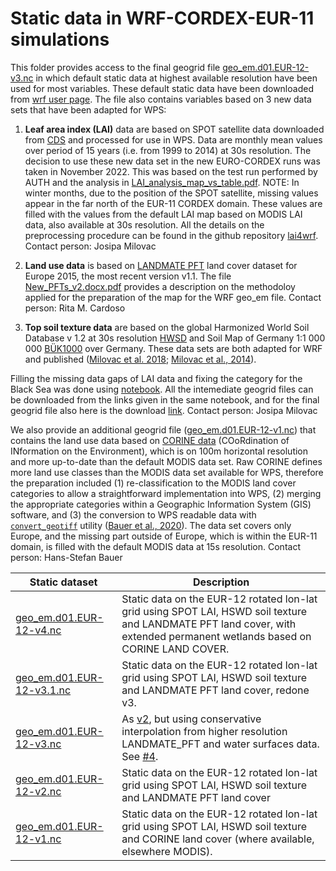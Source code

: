 # Static data in WRF-CORDEX-EUR-11 simulations

This folder provides access to the final geogrid file [geo_em.d01.EUR-12-v3.nc](https://meteo.unican.es/work/josipa/euro-cordex-cmip6/static_data/geo_em.d01.EUR-12-v3.nc) in which default static data at highest available resolution have been used for most variables.
These default static data have been downloaded from [wrf user page](https://www2.mmm.ucar.edu/wrf/users/download/get_sources_wps_geog.html).
The file also contains variables based on 3 new data sets that have been adapted for WPS:

1. **Leaf area index (LAI)** data are based on SPOT satellite data downloaded from [CDS](https://cds.climate.copernicus.eu/cdsapp#!/dataset/satellite-lai-fapar?tab=overview) and processed for use in WPS. Data are monthly mean values over period of 15 years  (i.e. from 1999 to 2014) at 30s resolution.
The decision to use these new data set in the new EURO-CORDEX runs was taken in November 2022.
This was based on the test run performed by AUTH and the analysis in [LAI_analysis_map_vs_table.pdf](https://meteo.unican.es/work/josipa/euro-cordex-cmip6/static_data/LAI_analysis_map_vs_table.pdf).
NOTE: In winter months, due to the position of the SPOT satellite, missing values appear in the far north of the EUR-11 CORDEX domain. These values are filled with the values from the default LAI map based on MODIS LAI data, also available at 30s resolution.
All the details on the preprocessing procedure can be found in the github repository [lai4wrf](https://github.com/AEI-CORDyS/lai4wrf).
Contact person: Josipa Milovac 

2. **Land use data** is based on [LANDMATE PFT](https://www.wdc-climate.de/ui/entry?acronym=LM_PFT_EUR_v1.1) land cover dataset for Europe 2015, the most recent version v1.1. The file [New_PFTs_v2.docx.pdf](./New_PFTs_v2.docx.pdf) provides a description on the methodoloy applied for the preparation of the map for the WRF geo_em file. Contact person: Rita M. Cardoso 

3. **Top soil texture data** are based on the global Harmonized World Soil Database v 1.2 at 30s resolution [HWSD](https://www.fao.org/soils-portal/data-hub/soil-maps-and-databases/harmonized-world-soil-database-v12/en/) and Soil Map of Germany 1:1 000 000 [BÜK1000](https://www.bgr.bund.de/DE/Themen/Boden/Informationsgrundlagen/Bodenkundliche_Karten_Datenbanken/BUEK1000/buek1000_node.html) over Germany. These data sets are both adapted for WRF and published ([Milovac et al. 2018](doi:10.1594/WDCC/WRF_NOAH_HWSD_world_TOP_ST_v121); [Milovac et al., 2014](doi:10.1594/WDCC/WRF_NOAH_BUK_Ger_top_SOILTYP)).

Filling the missing data gaps of LAI data and fixing the category for the Black Sea was done using [notebook](./update_static_data.ipynb). All the intemediate geogrid files can be downloaded from the links given in the same notebook, and for the final geogrid file also here is the download [link](https://meteo.unican.es/work/WRF4CORDEX_geogrid_files/geo_em.d01_EUR-11_new_BlackSea2sea.nc).
Contact person: Josipa Milovac 

We also provide an additional geogrid file ([geo_em.d01.EUR-12-v1.nc](https://meteo.unican.es/work/josipa/euro-cordex-cmip6/static_data/geo_em.d01.EUR-12-v1.nc)) that contains the land use data based on [CORINE data](https://land.copernicus.eu/pan-europe/corine-land-cover) (COoRdination of INformation on the Environment), which is on 100m horizontal resolution and more up-to-date than the default MODIS data set. Raw CORINE defines more land use classes than the MODIS data set available for WPS, therefore the preparation included (1) re-classification to the MODIS land cover categories to allow a straightforward implementation into WPS, (2) merging the appropriate categories within a Geographic Information System (GIS) software, and (3) the conversion to WPS readable data with [`convert_geotiff`](https://github.com/openwfm/convert_geotiff) utility ([Bauer et al., 2020](https://a.tellusjournals.se/article/10.1080/16000870.2020.1761740/)). The data set covers only Europe, and the missing part outside of Europe, which is within the EUR-11 domain, is filled with the default MODIS data at 15s resolution.
Contact person: Hans-Stefan Bauer 

| Static dataset | Description |
|-----|-------------|
| [geo_em.d01.EUR-12-v4.nc](https://meteo.unican.es/work/josipa/euro-cordex-cmip6/static_data/geo_em.d01.EUR-12-v4.nc) | Static data on the EUR-12 rotated lon-lat grid using SPOT LAI, HSWD soil texture and LANDMATE PFT land cover, with extended permanent wetlands based on CORINE LAND COVER.|
| [geo_em.d01.EUR-12-v3.1.nc](https://meteo.unican.es/work/josipa/euro-cordex-cmip6/static_data/geo_em.d01.EUR-12-v3.1.nc) | Static data on the EUR-12 rotated lon-lat grid using SPOT LAI, HSWD soil texture and LANDMATE PFT land cover, redone v3.|
| [geo_em.d01.EUR-12-v3.nc](https://meteo.unican.es/work/josipa/euro-cordex-cmip6/static_data/geo_em.d01.EUR-12-v3.nc) | As [v2](https://meteo.unican.es/work/josipa/euro-cordex-cmip6/static_data/geo_em.d01.EUR-12-v2.nc), but using conservative interpolation from higher resolution LANDMATE_PFT and water surfaces data. See [#4](https://github.com/CORDEX-WRF-community/euro-cordex-cmip6/issues/4). |
| [geo_em.d01.EUR-12-v2.nc](https://meteo.unican.es/work/josipa/euro-cordex-cmip6/static_data/geo_em.d01.EUR-12-v2.nc) | Static data on the EUR-12 rotated lon-lat grid using SPOT LAI, HSWD soil texture and LANDMATE PFT land cover |
| [geo_em.d01.EUR-12-v1.nc](https://meteo.unican.es/work/josipa/euro-cordex-cmip6/static_data/geo_em.d01.EUR-12-v1.nc) | Static data on the EUR-12 rotated lon-lat grid using SPOT LAI, HSWD soil texture and      CORINE land cover (where available, elsewhere MODIS).
